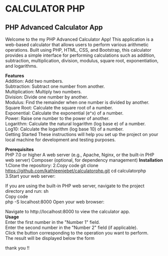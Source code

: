 **<h1>CALCULATOR PHP</h1>**

<h2>PHP Advanced Calculator App</h2>
Welcome to the my PHP Advanced Calculator App! This application is a web-based calculator that allows users to perform various arithmetic operations. Built using PHP, HTML, CSS, and Bootstrap, this calculator provides a simple interface for performing calculations such as addition, subtraction, multiplication, division, modulus, square root, exponentiation, and logarithms.  <br>

**Features**<br>
Addition: Add two numbers.<br>
Subtraction: Subtract one number from another.<br>
Multiplication: Multiply two numbers.<br>
Division: Divide one number by another.<br>
Modulus: Find the remainder when one number is divided by another.  
Square Root: Calculate the square root of a number.  
Exponential: Calculate the exponential (e^x) of a number.  
Power: Raise one number to the power of another.  
Logarithm: Calculate the natural logarithm (log base e) of a number.  
Log10: Calculate the logarithm (log base 10) of a number.  
Getting Started
These instructions will help you set up the project on your local machine for development and testing purposes.<br>

**Prerequisites**<br>
PHP 7.0 or higher
A web server (e.g., Apache, Nginx, or the built-in PHP web server)
Composer (optional, for dependency management)
**Installation**<br>
1.Clone the repository:
2.Copy code
  git clone https://github.com/kathleenjebet/calculatorphp.git
  cd calculatorphp  
3.Start your web server:

If you are using the built-in PHP web server, navigate to the project directory and run:
sh  
Copy code  
php -S localhost:8000 
Open your web browser:

Navigate to http://localhost:8000 to view the calculator app.<br>
**Usage**<br>
Enter the first number in the "Number 1" field.  
Enter the second number in the "Number 2" field (if applicable).    
Click the button corresponding to the operation you want to perform.   
The result will be displayed below the form  <br>



thank you !!





